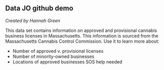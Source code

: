 ## Data JO github demo
*Created by Hannah Green*

This data set contains information on approved and provisional cannabis business licenses in Massachusetts. This information is sourced from the Massachusetts Cannabis Control Commission. Use it to learn more about:
* Number of approved v. provisional licenses
* Number of minority-owned businesses
* Locations of approved businesses
SOS help needed
